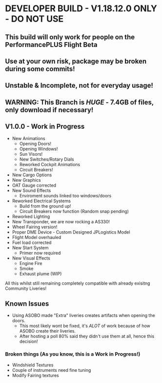 # DEVELOPER BUILD - V1.18.12.0 ONLY - DO NOT USE
## This build will only work for people on the PerformancePLUS Flight Beta

## Use at your own risk, package may be broken during some commits!
## Unstable & Incomplete, not for everyday usage!

## WARNING: This Branch is *HUGE* - 7.4GB of files, only download if necessary!

## V1.0.0 - Work in Progress
- New Animations
	- Opening Doors!
	- Opening Windows!
	- Sun Visors!
	- New Switches/Rotary Dials
	- Reworked Cockpit Animations
	- Circuit Breakers!
- New Cargo Options
- New Graphics
- OAT Gauge corrected
- New Sound Effects
	- Enviroment sounds linked too windows/doors
- Reworked Electrical Systems
	- Build from the ground up!
	- Circuit Breakers now function (Random snap pending)
- Reworked Lighting
- New Transponder, we are now rocking a AS330!
- Wheel Fairing version!
- Proper DME Device - Custom Designed JPLogistics Model
- Flight Model overhauled
- Fuel load corrected
- New Start System
	- Primer now required
- New Visual Effects
	- Engine Fire
	- Smoke
	- Exhaust plume (WIP)

All this whilst still remaining completely compatible with already exisitng Community Liveries!

## Known Issues
- Using ASOBO made "Extra" liveries creates artifacts when opening the doors.
	- This most likely wont be fixed, it's _ALOT_ of work because of how ASOBO create their liveries.
	- After hosting a poll 80% said they didn't use them at all, hence this decision!

### Broken things (As you know, this is a Work in Progress!)
- Windshield Textures
- Couple of instruments need fine tuning
- Modify Fairing textures



